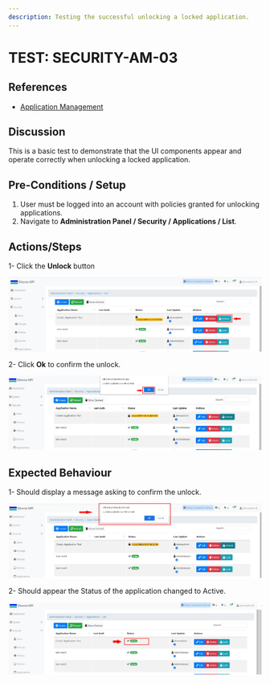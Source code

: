 ```yaml
---
description: Testing the successful unlocking a locked application.
---
```


# TEST: SECURITY-AM-03

## References

* [Application Management](broken-reference)

## Discussion

This is a basic test to demonstrate that the UI components appear and operate correctly when unlocking a locked application.

## Pre-Conditions / Setup

1. User must be logged into an account with policies granted for unlocking applications.
2. Navigate to **Administration Panel / Security / Applications / List**.

## Actions/Steps

1- Click the **Unlock** button

![](<../../../../../../../../../.gitbook/assets/10 (3).jpg>)

2- Click  **Ok** to confirm the unlock.

![](<../../../../../../../../../.gitbook/assets/12 (1).jpg>)

## Expected Behaviour

1- Should display a message asking to confirm the unlock.

![](../../../../../../../../../.gitbook/assets/11.jpg)

2- Should appear the Status of the application changed to Active.

![](<../../../../../../../../../.gitbook/assets/13 (1).jpg>)
